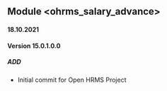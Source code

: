 ## Module <ohrms_salary_advance>

#### 18.10.2021
#### Version 15.0.1.0.0
##### ADD
- Initial commit for Open HRMS Project
